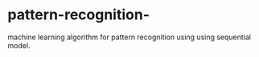# pattern-recognition-
machine learning algorithm for pattern recognition using using sequential model.
